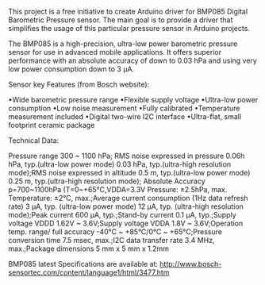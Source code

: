 This project is a free initiative to create Arduino driver for BMP085 Digital Barometric Pressure sensor.
The main goal is to provide a driver that simplifies the usage of this particular pressure sensor in Arduino projects.

The BMP085 is a high-precision, ultra-low power barometric pressure sensor for use in advanced mobile applications. It offers superior performance with an absolute accuracy of down to 0.03 hPa and using very low power consumption down to 3 µA.

Sensor key Features (from Bosch website):

•Wide barometric pressure range
•Flexible supply voltage
•Ultra-low power consumption
•Low noise measurement
•Fully calibrated
•Temperature measurement included
•Digital two-wire I2C interface
•Ultra-flat, small footprint ceramic package

Technical Data:

Pressure range 300 ~ 1100 hPa; RMS noise expressed in pressure 0.06h hPa, typ.(ultra-low power mode) 0.03 hPa, typ.(ultra-high resolution mode);RMS noise expressed in altitude 0.5 m, typ.(ultra-low power mode) 0.25 m, typ.(ultra-high resolution mode); Absolute Accuracy p=700~1100hPa (T=0~+65°C,VDDA=3.3V Pressure: ±2.5hPa, max. Temperature: ±2°C, max.;Average current consumption (1Hz data refresh rate) 3 µA, typ. (ultra-low power mode) 12 µA, typ. (ultra-high resolution mode);Peak current 600 µA, typ.;Stand-by current 0.1 µA, typ.;Supply voltage VDDD 1.62V ~ 3.6V;Supply voltage VDDA 1.8V ~ 3.6V;Operation temp. range/ full accuracy -40°C ~ +85°C/0°C ~ +65°C;Pressure conversion time 7.5 msec, max.;I2C data transfer rate 3.4 MHz, max.;Package dimensions 5 mm x 5 mm x 1.2mm

BMP085 latest Specifications are available at:
http://www.bosch-sensortec.com/content/language1/html/3477.htm